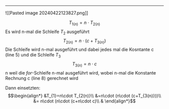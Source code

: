 ___

![[Pasted image 20240422123827.png]]

$$ T_{1(n)}= n\cdot T_{2(n)} $$
Es wird n-mal die Schleife $T_2$ ausgeführt
$$T_{2(n)}=n\cdot (c + T_{3(n)})$$
Die Schleife wird n-mal ausgeführt und dabei jedes mal die Kosntante c (line 5) und die Schleife $T_3$
$$T_{3(n)}=n\cdot c$$
n weil die $for$-Schleife n-mal ausgeführt wird, wobei n-mal die Konstante Rechnung c (line 8) gerechnet wird

Dann einsetzten:
$$\begin{align*}
&T_{1}=n\cdot T_{2(n)}\\
&=n\cdot (n\cdot (c+T_{3(n)}))\\
&= n\cdot (n\cdot (c+n\cdot c)\\
&
\end{align*}$$